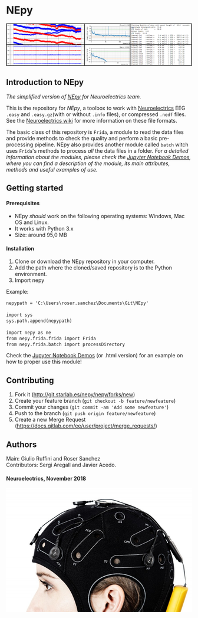 # NEpy
![alt text](./images/screenshots.png)

## Introduction to NEpy
*The simplified version of [NEpy](http://git.starlab.es/Sanchez/NEpy.git "Original NEpy") for Neuroelectrics team.*

This is the repository for *NEpy*, a toolbox to work with [Neuroelectrics](https://www.neuroelectrics.com/ "NE homepage") 
EEG ``.easy`` and ``.easy.gz``(with or without ``.info`` files), or compressed ``.nedf`` files. See the 
[Neuroelectrics wiki](https://www.neuroelectrics.com/wiki/index.php?title=Neuroelectric%27s_Wiki "NE wiki") for more 
information on these file formats.  

The basic class of this repository is ``Frida``, a module to read the data files and provide methods to check the 
quality and perform a basic pre-processing pipeline. NEpy also provides another module called ``batch`` witch uses 
`Frida`'s methods to process *all* the data files in a folder.
*For a detailed information about the modules, please check the 
[Jupyter Notebook Demos](http://git.starlab.es/Sanchez/nepy_support/tree/master/demos " NE jupyter demos"), where you 
can find a description of the module, its main attributes, methods and useful examples of use.*


## Getting started
#### Prerequisites
- NEpy *should* work on the following operating systems: Windows, Mac OS and Linux.  
- It works with Python 3.x
- Size: around 95,0 MB
#### Installation
1. Clone or download the NEpy repository in your computer.  
2. Add the path where the cloned/saved repository is to the Python environment.
3. Import nepy

Example:
```
nepypath = 'C:\Users\roser.sanchez\Documents\Git\NEpy'

import sys
sys.path.append(nepypath)

import nepy as ne
from nepy.frida.frida import Frida
from nepy.frida.batch import processDirectory
```

Check the [Jupyter Notebook Demos](http://git.starlab.es/Sanchez/nepy_support/tree/master/demos " NE jupyter demos") 
(or .html version) for an example on how to proper use this module! 

## Contributing
1. Fork it (http://git.starlab.es/nepy/nepy/forks/new)
2. Create your feature branch (`git checkout -b feature/newfeature`)
3. Commit your changes (`git commit -am 'Add some newfeature'`)
4. Push to the branch (`git push origin feature/newfeature`)
5. Create a new Merge Request (https://docs.gitlab.com/ee/user/project/merge_requests/)

## Authors
Main: Giulio Ruffini and Roser Sanchez  
Contributors: Sergi Aregall and Javier Acedo.

#### Neuroelectrics, November 2018

![alt text](./images/enobio.jpg)